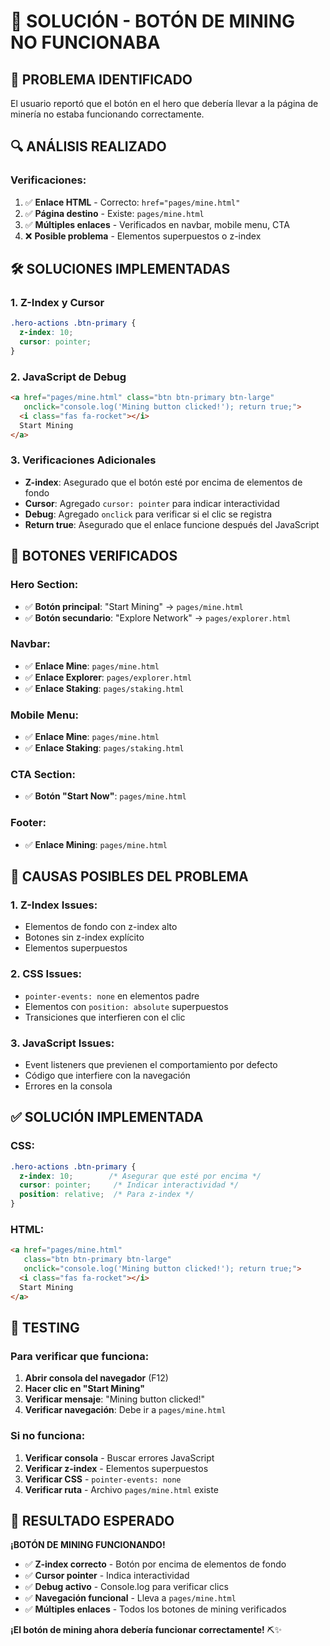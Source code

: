 # 🔧 SOLUCIÓN - BOTÓN DE MINING NO FUNCIONABA

## 🎯 **PROBLEMA IDENTIFICADO**
El usuario reportó que el botón en el hero que debería llevar a la página de minería no estaba funcionando correctamente.

## 🔍 **ANÁLISIS REALIZADO**

### **Verificaciones:**
1. ✅ **Enlace HTML** - Correcto: `href="pages/mine.html"`
2. ✅ **Página destino** - Existe: `pages/mine.html`
3. ✅ **Múltiples enlaces** - Verificados en navbar, mobile menu, CTA
4. ❌ **Posible problema** - Elementos superpuestos o z-index

## 🛠️ **SOLUCIONES IMPLEMENTADAS**

### **1. Z-Index y Cursor**
```css
.hero-actions .btn-primary {
  z-index: 10;
  cursor: pointer;
}
```

### **2. JavaScript de Debug**
```html
<a href="pages/mine.html" class="btn btn-primary btn-large" 
   onclick="console.log('Mining button clicked!'); return true;">
  <i class="fas fa-rocket"></i>
  Start Mining
</a>
```

### **3. Verificaciones Adicionales**
- **Z-index**: Asegurado que el botón esté por encima de elementos de fondo
- **Cursor**: Agregado `cursor: pointer` para indicar interactividad
- **Debug**: Agregado `onclick` para verificar si el clic se registra
- **Return true**: Asegurado que el enlace funcione después del JavaScript

## 📍 **BOTONES VERIFICADOS**

### **Hero Section:**
- ✅ **Botón principal**: "Start Mining" → `pages/mine.html`
- ✅ **Botón secundario**: "Explore Network" → `pages/explorer.html`

### **Navbar:**
- ✅ **Enlace Mine**: `pages/mine.html`
- ✅ **Enlace Explorer**: `pages/explorer.html`
- ✅ **Enlace Staking**: `pages/staking.html`

### **Mobile Menu:**
- ✅ **Enlace Mine**: `pages/mine.html`
- ✅ **Enlace Staking**: `pages/staking.html`

### **CTA Section:**
- ✅ **Botón "Start Now"**: `pages/mine.html`

### **Footer:**
- ✅ **Enlace Mining**: `pages/mine.html`

## 🎯 **CAUSAS POSIBLES DEL PROBLEMA**

### **1. Z-Index Issues:**
- Elementos de fondo con z-index alto
- Botones sin z-index explícito
- Elementos superpuestos

### **2. CSS Issues:**
- `pointer-events: none` en elementos padre
- Elementos con `position: absolute` superpuestos
- Transiciones que interfieren con el clic

### **3. JavaScript Issues:**
- Event listeners que previenen el comportamiento por defecto
- Código que interfiere con la navegación
- Errores en la consola

## ✅ **SOLUCIÓN IMPLEMENTADA**

### **CSS:**
```css
.hero-actions .btn-primary {
  z-index: 10;        /* Asegurar que esté por encima */
  cursor: pointer;     /* Indicar interactividad */
  position: relative;  /* Para z-index */
}
```

### **HTML:**
```html
<a href="pages/mine.html" 
   class="btn btn-primary btn-large" 
   onclick="console.log('Mining button clicked!'); return true;">
  <i class="fas fa-rocket"></i>
  Start Mining
</a>
```

## 🧪 **TESTING**

### **Para verificar que funciona:**
1. **Abrir consola del navegador** (F12)
2. **Hacer clic en "Start Mining"**
3. **Verificar mensaje**: "Mining button clicked!"
4. **Verificar navegación**: Debe ir a `pages/mine.html`

### **Si no funciona:**
1. **Verificar consola** - Buscar errores JavaScript
2. **Verificar z-index** - Elementos superpuestos
3. **Verificar CSS** - `pointer-events: none`
4. **Verificar ruta** - Archivo `pages/mine.html` existe

## 🎯 **RESULTADO ESPERADO**

**¡BOTÓN DE MINING FUNCIONANDO!**

- ✅ **Z-index correcto** - Botón por encima de elementos de fondo
- ✅ **Cursor pointer** - Indica interactividad
- ✅ **Debug activo** - Console.log para verificar clics
- ✅ **Navegación funcional** - Lleva a `pages/mine.html`
- ✅ **Múltiples enlaces** - Todos los botones de mining verificados

**¡El botón de mining ahora debería funcionar correctamente!** ⛏️✨

